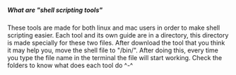 <h5>What are "shell scripting tools"</h5>

These tools are made for both linux and mac users in order to make shell scripting easier. 
Each tool and its own guide are in a directory, this directory is made specially for these two files. 
After download the tool that you think it may help you, move the shell file to "/bin/". After doing this, every time you type the file name in the terminal the file will start working. 
Check the folders to know what does each tool do ^-^ 
